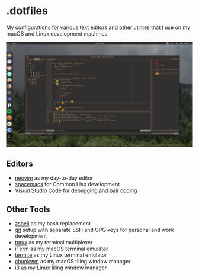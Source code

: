 # .dotfiles

My configurations for various text editors and other utilties that I use on my macOS and Linux development machines.

![Desktop look on Arch Linux](desktop.png)

## Editors

- [neovim](https://neovim.io/) as my day-to-day editor
- [spacemacs](http://spacemacs.org/) for Common Lisp development
- [Visual Studio Code](https://code.visualstudio.com/) for debugging and pair coding

## Other Tools

- [zshell](http://zsh.sourceforge.net/) as my bash replacement
- [git](https://git-scm.com/) setup with separate SSH and GPG keys for personal and work development
- [tmux](https://github.com/tmux/tmux) as my terminal multiplexer
- [iTerm](https://www.iterm2.com/) as my macOS terminal emulator
- [termite](https://github.com/thestinger/termite) as my Linux terminal emulator
- [chunkwm](https://koekeishiya.github.io/chunkwm/) as my macOS tiling window manager
- [i3](https://i3wm.org/) as my Linux tiling window manager

